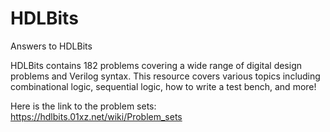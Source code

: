 # HDLBits
Answers to HDLBits

HDLBits contains 182 problems covering a wide range of digital design problems and Verilog syntax. This resource covers various topics including combinational logic, sequential logic, how to write a test bench, and more! 

Here is the link to the problem sets: https://hdlbits.01xz.net/wiki/Problem_sets

